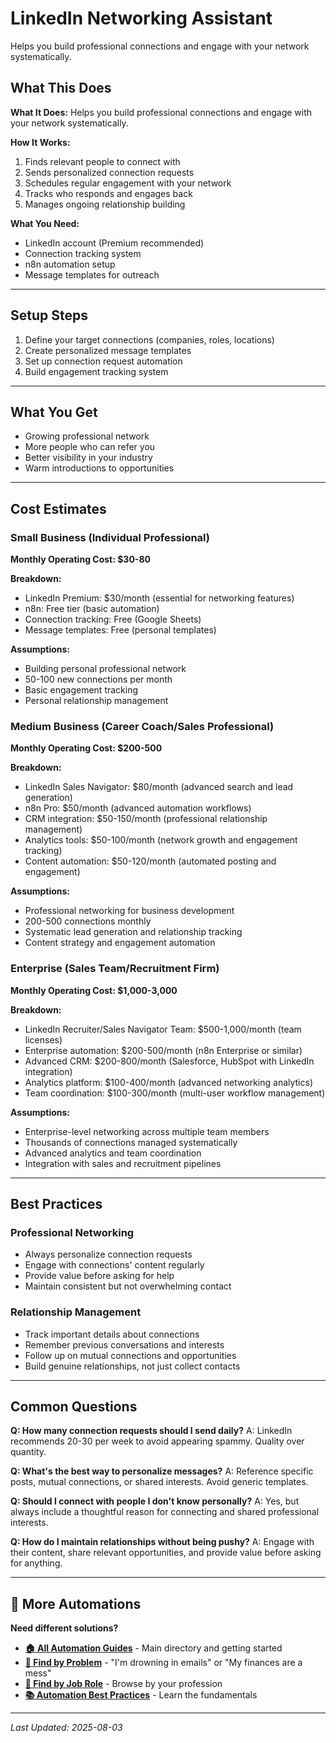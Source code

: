 # LinkedIn Networking Assistant

Helps you build professional connections and engage with your network systematically.

## What This Does

**What It Does:** Helps you build professional connections and engage with your network systematically.

**How It Works:**
1. Finds relevant people to connect with
2. Sends personalized connection requests
3. Schedules regular engagement with your network
4. Tracks who responds and engages back
5. Manages ongoing relationship building

**What You Need:**
- LinkedIn account (Premium recommended)
- Connection tracking system
- n8n automation setup
- Message templates for outreach

---

## Setup Steps

1. Define your target connections (companies, roles, locations)
2. Create personalized message templates
3. Set up connection request automation
4. Build engagement tracking system

---

## What You Get

- Growing professional network
- More people who can refer you
- Better visibility in your industry
- Warm introductions to opportunities

---

## Cost Estimates

### Small Business (Individual Professional)
**Monthly Operating Cost: $30-80**

**Breakdown:**
- LinkedIn Premium: $30/month (essential for networking features)
- n8n: Free tier (basic automation)
- Connection tracking: Free (Google Sheets)
- Message templates: Free (personal templates)

**Assumptions:**
- Building personal professional network
- 50-100 new connections per month
- Basic engagement tracking
- Personal relationship management

### Medium Business (Career Coach/Sales Professional)
**Monthly Operating Cost: $200-500**

**Breakdown:**
- LinkedIn Sales Navigator: $80/month (advanced search and lead generation)
- n8n Pro: $50/month (advanced automation workflows)
- CRM integration: $50-150/month (professional relationship management)
- Analytics tools: $50-100/month (network growth and engagement tracking)
- Content automation: $50-120/month (automated posting and engagement)

**Assumptions:**
- Professional networking for business development
- 200-500 connections monthly
- Systematic lead generation and relationship tracking
- Content strategy and engagement automation

### Enterprise (Sales Team/Recruitment Firm)
**Monthly Operating Cost: $1,000-3,000**

**Breakdown:**
- LinkedIn Recruiter/Sales Navigator Team: $500-1,000/month (team licenses)
- Enterprise automation: $200-500/month (n8n Enterprise or similar)
- Advanced CRM: $200-800/month (Salesforce, HubSpot with LinkedIn integration)
- Analytics platform: $100-400/month (advanced networking analytics)
- Team coordination: $100-300/month (multi-user workflow management)

**Assumptions:**
- Enterprise-level networking across multiple team members
- Thousands of connections managed systematically
- Advanced analytics and team coordination
- Integration with sales and recruitment pipelines

---

## Best Practices

### Professional Networking
- Always personalize connection requests
- Engage with connections' content regularly
- Provide value before asking for help
- Maintain consistent but not overwhelming contact

### Relationship Management
- Track important details about connections
- Remember previous conversations and interests
- Follow up on mutual connections and opportunities
- Build genuine relationships, not just collect contacts

---

## Common Questions

**Q: How many connection requests should I send daily?**
A: LinkedIn recommends 20-30 per week to avoid appearing spammy. Quality over quantity.

**Q: What's the best way to personalize messages?**
A: Reference specific posts, mutual connections, or shared interests. Avoid generic templates.

**Q: Should I connect with people I don't know personally?**
A: Yes, but always include a thoughtful reason for connecting and shared professional interests.

**Q: How do I maintain relationships without being pushy?**
A: Engage with their content, share relevant opportunities, and provide value before asking for anything.

---

## 🔗 More Automations

**Need different solutions?**
- **[🏠 All Automation Guides](../../AI%20Automations%20Guide.md)** - Main directory and getting started
- **[🎯 Find by Problem](../../Automation%20Workflows%20by%20Problem.md)** - "I'm drowning in emails" or "My finances are a mess"
- **[👔 Find by Job Role](../../Automation%20Workflows%20by%20Job%20Role.md)** - Browse by your profession
- **[📚 Automation Best Practices](../../Automation%20Best%20Practices.md)** - Learn the fundamentals

---

*Last Updated: 2025-08-03*
